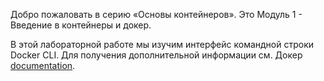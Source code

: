 Добро пожаловать в серию «Основы контейнеров». Это Модуль 1 - Введение в контейнеры и докер.

В этой лабораторной работе мы изучим интерфейс командной строки Docker CLI. 
Для получения дополнительной информации см. Докер [documentation][docs].

<!-- Links Referenced -->

[docs]:           https://docs.docker.com/engine/docker-overview/
